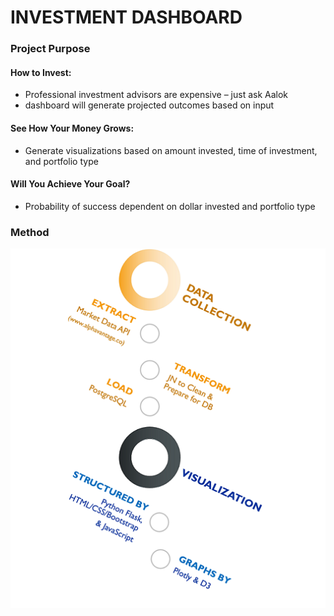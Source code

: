 # INVESTMENT DASHBOARD

### Project Purpose

#### How to Invest:
* Professional investment advisors are expensive – just ask Aalok
* dashboard will generate projected outcomes based on input

#### See How Your Money Grows:
* Generate visualizations based on amount invested, time of investment, and portfolio type

#### Will You Achieve Your Goal?
* Probability of success dependent on dollar invested and portfolio type

### Method
![WorkProcess](/Images/WorkProcess.png)
